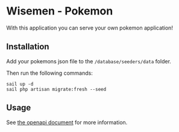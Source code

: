 # Wisemen - Pokemon

With this application you can serve your own pokemon application!

## Installation

Add your pokemons json file to the `/database/seeders/data` folder.

Then run the following commands:

```
sail up -d
sail php artisan migrate:fresh --seed
```

## Usage

See [the openapi document](./openapi.yml) for more information.
